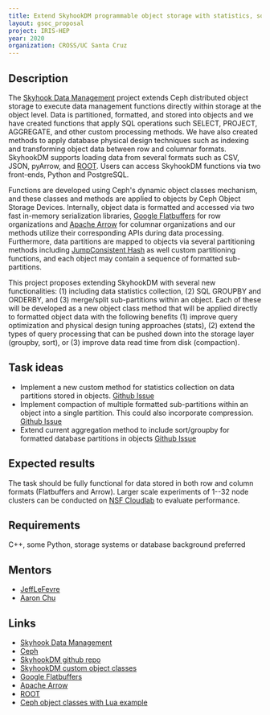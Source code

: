 ```yaml
---
title: Extend SkyhookDM programmable object storage with statistics, sort/aggregate, or data compaction functions.
layout: gsoc_proposal
project: IRIS-HEP
year: 2020
organization: CROSS/UC Santa Cruz
---
```


## Description

The [Skyhook Data Management](http://www.skyhookdm.com) project extends Ceph distributed object storage to execute data management functions directly within storage at the object level.  Data is partitioned, formatted, and stored into objects and we have created functions that apply SQL operations such SELECT, PROJECT, AGGREGATE, and other custom processing methods.  We have also created methods to apply database physical design techniques such as indexing and transforming object data between row and columnar formats.  SkyhookDM supports loading data from several formats such as CSV, JSON, pyArrow, and [ROOT](https://root.cern/). Users can access SkyhookDM functions via two front-ends, Python and PostgreSQL.

Functions are developed using Ceph's dynamic object classes mechanism, and these classes and methods are applied to objects by Ceph Object Storage Devices. Internally, object data is formatted and accessed via two fast in-memory serialization libraries, [Google Flatbuffers](https://google.github.io/flatbuffers/) for row organizations and [Apache Arrow](https://arrow.apache.org) for columnar organizations and our methods utilize their corresponding APIs during data processing. Furthermore, data partitions are mapped to objects via several partitioning methods including [JumpConsistent Hash](https://arxiv.org/pdf/1406.2294.pdf) as well custom partitioning functions, and each object may contain a sequence of formatted sub-partitions.

This project proposes extending SkyhookDM with several new functionalities: (1) including data statistics collection, (2) SQL GROUPBY and ORDERBY, and (3) merge/split sub-partitions within an object.  Each of these will be developed as a new object class method that will be applied directly to formatted object data with the following benefits (1) improve query optimization and physical design tuning approaches (stats), (2) extend the types of query processing that can be pushed down into the storage layer (groupby, sort), or (3) improve data read time from disk (compaction).

## Task ideas
 * Implement a new custom method for statistics collection on data partitions stored in objects. [Github Issue](https://github.com/uccross/skyhookdm-ceph/issues/77)
 * Implement compaction of multiple formatted sub-partitions within an object into a single partition.  This could also incorporate compression. [Github Issue](https://github.com/uccross/skyhookdm-ceph/issues/33)
 * Extend current aggregation method to include sort/groupby for formatted database partitions in objects [Github Issue](https://github.com/uccross/skyhookdm-ceph/issues/23)
 
## Expected results
The task should be fully functional for data stored in both row and column formats (Flatbuffers and Arrow).  Larger scale experiments of 1--32 node clusters can be conducted on [NSF Cloudlab](https://www.cloudlab.us) to evaluate performance.

## Requirements
C++, some Python, storage systems or database background preferred

## Mentors
  * [JeffLeFevre](mailto:jlefevre@ucsc.edu)
  * [Aaron Chu](mailto:xchu1@ucsc.edu)

## Links
  * [Skyhook Data Management](http://www.skyhookdm.com)
  * [Ceph](https://ceph.io)
  * [SkyhookDM github repo](https://github.com/uccross/skyhookdm-ceph/wiki)
  * [SkyhookDM custom object classes](https://github.com/uccross/skyhookdm-ceph/tree/skyhook-luminous/src/cls/tabular)
  * [Google Flatbuffers](https://google.github.io/flatbuffers/)
  * [Apache Arrow](https://arrow.apache.org)
  * [ROOT](https://root.cern/)
  * [Ceph object classes with Lua example](https://ceph.io/geen-categorie/dynamic-object-interfaces-with-lua/)

